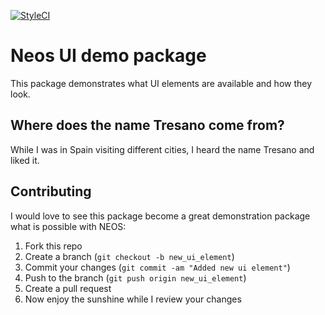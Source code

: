 [![StyleCI](https://styleci.io/repos/21789618/shield)](https://styleci.io/repos/21789618)

# Neos UI demo package

This package demonstrates what UI elements are available and how they look.

## Where does the name Tresano come from?

While I was in Spain visiting different cities, I heard the name Tresano and liked it.

## Contributing

I would love to see this package become a great demonstration package what is possible with NEOS:

1. Fork this repo
2. Create a branch (`git checkout -b new_ui_element`)
3. Commit your changes (`git commit -am "Added new ui element"`)
4. Push to the branch (`git push origin new_ui_element`)
5. Create a pull request
6. Now enjoy the sunshine while I review your changes

